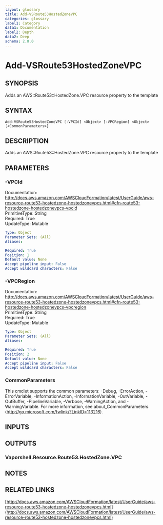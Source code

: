 ```yaml
---
layout: glossary
title: Add-VSRoute53HostedZoneVPC
categories: glossary
label1: Category
data1: Documentation
label2: Depth
data2: Deep
schema: 2.0.0
---
```


# Add-VSRoute53HostedZoneVPC

## SYNOPSIS
Adds an AWS::Route53::HostedZone.VPC resource property to the template

## SYNTAX

```
Add-VSRoute53HostedZoneVPC [-VPCId] <Object> [-VPCRegion] <Object> [<CommonParameters>]
```

## DESCRIPTION
Adds an AWS::Route53::HostedZone.VPC resource property to the template

## PARAMETERS

### -VPCId
Documentation: http://docs.aws.amazon.com/AWSCloudFormation/latest/UserGuide/aws-resource-route53-hostedzone-hostedzonevpcs.html#cfn-route53-hostedzone-hostedzonevpcs-vpcid    
PrimitiveType: String    
Required: True    
UpdateType: Mutable

```yaml
Type: Object
Parameter Sets: (All)
Aliases:

Required: True
Position: 1
Default value: None
Accept pipeline input: False
Accept wildcard characters: False
```

### -VPCRegion
Documentation: http://docs.aws.amazon.com/AWSCloudFormation/latest/UserGuide/aws-resource-route53-hostedzone-hostedzonevpcs.html#cfn-route53-hostedzone-hostedzonevpcs-vpcregion    
PrimitiveType: String    
Required: True    
UpdateType: Mutable

```yaml
Type: Object
Parameter Sets: (All)
Aliases:

Required: True
Position: 2
Default value: None
Accept pipeline input: False
Accept wildcard characters: False
```

### CommonParameters
This cmdlet supports the common parameters: -Debug, -ErrorAction, -ErrorVariable, -InformationAction, -InformationVariable, -OutVariable, -OutBuffer, -PipelineVariable, -Verbose, -WarningAction, and -WarningVariable.
For more information, see about_CommonParameters (http://go.microsoft.com/fwlink/?LinkID=113216).

## INPUTS

## OUTPUTS

### Vaporshell.Resource.Route53.HostedZone.VPC

## NOTES

## RELATED LINKS

[http://docs.aws.amazon.com/AWSCloudFormation/latest/UserGuide/aws-resource-route53-hostedzone-hostedzonevpcs.html](http://docs.aws.amazon.com/AWSCloudFormation/latest/UserGuide/aws-resource-route53-hostedzone-hostedzonevpcs.html)

